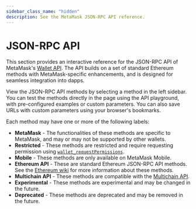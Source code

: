 ```yaml
---
sidebar_class_name: "hidden"
description: See the MetaMask JSON-RPC API reference.
---
```


# JSON-RPC API

This section provides an interactive reference for the JSON-RPC API of MetaMask's [Wallet API](../../concepts/wallet-api.md). The API builds on a set of standard Ethereum methods with MetaMask-specific enhancements, and is designed for seamless integration into dapps.

View the JSON-RPC API methods by selecting a method in the left sidebar. You can test the methods directly in the page using the API playground, with pre-configured examples or custom parameters. You can also save URLs with custom parameters using your browser's bookmarks.

Each method may have one or more of the following labels:

- **MetaMask** - The functionalities of these methods are specific to MetaMask, and may or may not be supported by other wallets.
- **Restricted** - These methods are restricted and require requesting permission using [`wallet_requestPermissions`](/wallet/reference/json-rpc-methods/wallet_requestpermissions).
- **Mobile** - These methods are only available on MetaMask Mobile.
- **Ethereum API** - These are standard Ethereum JSON-RPC API methods. See the [Ethereum wiki](https://ethereum.org/en/#json-rpc-methods) for more information about these methods.
- **Multichain API** - These methods are compatible with the [Multichain API](../multichain-api.md).
- **Experimental** - These methods are experimental and may be changed in the future.
- **Deprecated** - These methods are deprecated and may be removed in the future.
